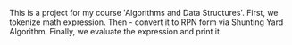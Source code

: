This is a project for my course 'Algorithms and Data Structures'. 
First, we tokenize math expression. Then - convert it to RPN form via Shunting Yard Algorithm. Finally, we evaluate the expression and print it.
